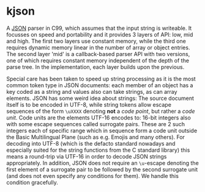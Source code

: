 kjson
=====
A [JSON](http://json.org/) parser in C99, which assumes that the input string is writeable.
It focusses on speed and portability and it provides 3 layers of API: low, mid and high.
The first two layers use constant memory, while the third one requires dynamic memory linear
in the number of array or object entries. The second layer 'mid' is a callback-based parser
API with two versions, one of which requires constant memory independent of the depth of the
parse tree. In the implementation, each layer builds upon the previous.

Special care has been taken to speed up string processing as it is the most common token type
in JSON documents: each member of an object has a key coded as a string and values also can
take strings, as can array elements.
JSON has some weird idea about strings:
The source document itself is to be encoded in UTF-8, while string tokens allow escape
sequences of the form `\uXXXX` denoting **not** a *code point*, but rather a *code unit*.
Code units are the elements UTF-16 encodes to: 16-bit integers also with some escape sequences
called surrogate pairs. These are 2 such integers each of specific range which in sequence
form a code unit outside the Basic Multilingual Plane (such as e.g. Emojis and many others).
For decoding into UTF-8 (which is the defacto standard nowadays and especially suited
for the string functions from the C standard library) this means a round-trip via UTF-16 in
order to decode JSON strings appropriately. In addition, JSON does not require an
`\u`-escape denoting the first element of a surrogate pair to be followed by the second
surrogate unit (and does not even specify any conditions for them). We handle this condition
gracefully.

